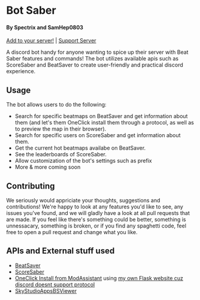 # Bot Saber
#### By Spectrix and SamHep0803
[Add to your server!](https://discord.com/oauth2/authorize?client_id=753289892007510017&scope=bot&permissions=74837056) | [Support Server](https://discord.gg/Ny6zTNH)


A discord bot handy for anyone wanting to spice up their server with Beat Saber features and commands! The bot utilizes available apis such as ScoreSaber and BeatSaver to create user-friendly and practical discord experience.

## Usage
The bot allows users to do the following:

- Search for specific beatmaps on BeatSaver and get information about them (and let's them OneClick install them through a protocol, as well as to preview the map in their browser).
- Search for specific users on ScoreSaber and get information about them.
- Get the current hot beatmaps availabe on BeatSaver.
- See the leaderboards of ScoreSaber.
- Allow customization of the bot's settings such as prefix
- More & more coming soon

## Contributing
We seriously would appriciate your thoughts, suggestions and contributions! We're happy to look at any features you'd like to see, any issues you've found, and we will gladly have a look at all pull requests that are made. If you feel like there's something could be better, something is unnessacary, something is broken, or if you find any spaghetti code, feel free to open a pull request and change what you like.

## APIs and External stuff used
- [BeatSaver](https://beatsaver.com)
- [ScoreSaber](https://scoresaber.com)
- [OneClick Install from ModAssistant](https://github.com/Assistant/ModAssistant) using [my own Flask website cuz discord doesnt support protocol](https://github.com/SpectrixOfficial/spectrix.pythonanywhere.com/)
- [SkyStudioAppsBSViewer](https://skystudioapps.com/bs-viewer/)
